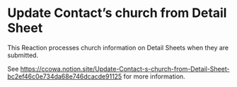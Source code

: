 # Update Contact’s church from Detail Sheet

This Reaction processes church information on Detail Sheets when they are submitted.

See https://ccowa.notion.site/Update-Contact-s-church-from-Detail-Sheet-bc2ef46c0e734da68e746dcacde91125 for more information.
